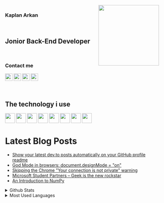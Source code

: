 <!-- LİNKS-->
[linkedin]: https://www.linkedin.com/in/kaplan-arkan-2a5747158/
[twitter]:https://twitter.com
[mail]:kaplan.arkan@gmail.com
[youtube]:https://www.youtube.com/

<img src="https://media.giphy.com/media/YPJ5gi3MZzSjhtQTIk/source.gif" align="right" width="198" height="">
<!--https://media.giphy.com/media/KzJkzjggfGN5Py6nkT/source.gif-->

### Kaplan Arkan

<br>

## Jonior Back-End Developer

<br>

### Contact me

[<img height="24" width="24" src="https://img.icons8.com/fluent/48/000000/linkedin-2.png"/>][linkedin]
[<img height="24" width="24" src="https://img.icons8.com/fluent/48/000000/twitter.png"/>][twitter]
[<img height="24" width="24" src="https://img.icons8.com/fluent/48/000000/email.png"/>][mail]
[<img height="24" width="24" src="https://img.icons8.com/color/48/000000/youtube-play.png"/>][youtube]

<br>

## The technology i use

<img height = "32" heigth ="32" src="https://img.icons8.com/color/48/000000/javascript.png">   <img height = "32" heigth ="32" src="https://img.icons8.com/color/48/000000/html-5--v1.png">   <img height = "32" heigth ="32" src="https://img.icons8.com/color/48/000000/css3.png">   <img height = "32" heigth ="32" src="https://img.icons8.com/color/48/000000/python.png">   <img height = "32" heigth ="32" src="https://img.icons8.com/color/96/000000/nodejs.png">   <img height = "32" heigth ="32" src="https://img.icons8.com/plasticine/100/000000/bash.png">   <img height = "32" heigth ="32" src="https://img.icons8.com/color/48/000000/amazon-web-services.png">   <img height = "32" heigth ="32" src="https://img.icons8.com/color/48/000000/ubuntu--v1.png">
<br>

# Latest Blog Posts

<!-- BLOG-POST-LIST:START -->
- [Show your latest dev.to posts automatically on your GitHub profile readme](https://dev.to/gautamkrishnar/show-your-latest-dev-to-posts-automatically-in-your-github-profile-readme-3nk8)
- [God Mode in browsers: document.designMode = "on"](https://dev.to/gautamkrishnar/god-mode-in-browsers-document-designmode-on-2pmo)
- [Skipping the Chrome "Your connection is not private" warning](https://dev.to/gautamkrishnar/quickbits-1-skipping-the-chrome-your-connection-is-not-private-warning-4kp1)
- [Microsoft Student Partners – Geek is the new rockstar](https://dev.to/gautamkrishnar/microsoft-student-partners--geek-is-the-new-rockstar)
- [An Introduction to NumPy](https://dev.to/gautamkrishnar/an-introduction-to-numpy)
<!-- BLOG-POST-LIST:END -->




<details>
<summary>Github Stats</summary>
<img src="https://github-readme-stats.vercel.app/api?username=kaplanark">

</details>

<details>
<summary>Most Used Languages</summary>

<img src="https://github-readme-stats.vercel.app/api/top-langs/?username=kaplanark&layout=compact">

</details>
